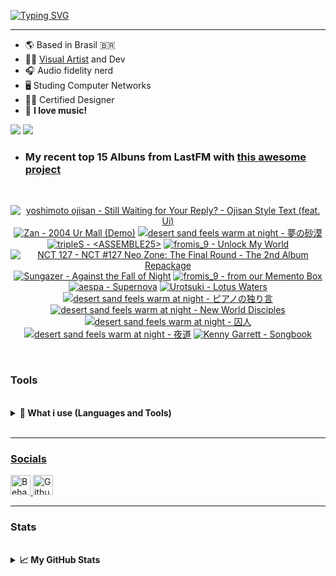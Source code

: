 [![Typing SVG](https://readme-typing-svg.demolab.com?font=Fira+Code&size=35&duration=1400&pause=700&width=435&lines=+Israel+Ribeiro;Luwiblu;MEON+Software;MEON+Studio)](https://git.io/typing-svg)

---

* 🌎 Based in Brasil 🇧🇷
* 🧑‍💻 [Visual Artist](https://www.behance.net/luwiblu) and Dev
* 🎧 Audio fidelity nerd
* 🖥️ Studing Computer Networks
* 🧑‍🎨 Certified Designer
* 💽 **I love music!**

![](https://badges.lastfm.workers.dev/last-played?user=Celestial42&style=for-the-badge) [![](https://custom-icon-badges.demolab.com/badge/-My%20Repos-blue?style=for-the-badge&logoColor=white&logo=repo)](https://github.com/IsraelRibeiro01?tab=repositories)

* ###  My recent top 15 Albuns from LastFM with [this awesome project](https://github.com/melipass/lastfm-to-markdown/)

<br>

<!-- lastfm -->
<p align="center"><a href="https://www.last.fm/music/yoshimoto+ojisan/Still+Waiting+for+Your+Reply%3F+-+Ojisan+Style+Text+(feat.+Ui)"><img src="https://lastfm.freetls.fastly.net/i/u/64s/8ee4c42e6975f398d30403a47716fa50.png" title="yoshimoto ojisan - Still Waiting for Your Reply? - Ojisan Style Text (feat. Ui)"></a> <a href="https://www.last.fm/music/Zan/2004+Ur+Mall+(Demo)"><img src="https://lastfm.freetls.fastly.net/i/u/64s/2bfa5a9e002464b82181db8d8fd8e441.jpg" title="Zan - 2004 Ur Mall (Demo)"></a> <a href="https://www.last.fm/music/desert+sand+feels+warm+at+night/%E5%A4%A2%E2%80%8B%E3%81%AE%E2%80%8B%E7%A0%82%E2%80%8B%E6%BC%A0"><img src="https://lastfm.freetls.fastly.net/i/u/64s/fabc433f2cfabf1668f297e468210040.jpg" title="desert sand feels warm at night - 夢​の​砂​漠"></a> <a href="https://www.last.fm/music/tripleS/%3CASSEMBLE25%3E"><img src="https://lastfm.freetls.fastly.net/i/u/64s/4ebaebca11cd2f73e6af8a06a45f0261.gif" title="tripleS - <ASSEMBLE25>"></a> <a href="https://www.last.fm/music/fromis_9/Unlock+My+World"><img src="https://lastfm.freetls.fastly.net/i/u/64s/4d42aa9b20e19957e41f6384ad2e2f8d.jpg" title="fromis_9 - Unlock My World"></a> <a href="https://www.last.fm/music/NCT+127/NCT+%23127+Neo+Zone:+The+Final+Round+-+The+2nd+Album+Repackage"><img src="https://lastfm.freetls.fastly.net/i/u/64s/dad1976ba70a547565a18766715fcebc.png" title="NCT 127 - NCT #127 Neo Zone: The Final Round - The 2nd Album Repackage"></a> <a href="https://www.last.fm/music/Sungazer/Against+the+Fall+of+Night"><img src="https://lastfm.freetls.fastly.net/i/u/64s/d81f9de55bc9d52ab5634e78faa1e67b.jpg" title="Sungazer - Against the Fall of Night"></a> <a href="https://www.last.fm/music/fromis_9/from+our+Memento+Box"><img src="https://lastfm.freetls.fastly.net/i/u/64s/1cdc87dec6526e0d7ab0a21804215eb1.jpg" title="fromis_9 - from our Memento Box"></a> <a href="https://www.last.fm/music/aespa/Supernova"><img src="https://lastfm.freetls.fastly.net/i/u/64s/71aff3e4a7e2fe74bc53082ccfdbdda8.jpg" title="aespa - Supernova"></a> <a href="https://www.last.fm/music/Urotsuki/Lotus+Waters"><img src="https://lastfm.freetls.fastly.net/i/u/64s/fde390364b717e5b5a72690c037646ea.jpg" title="Urotsuki - Lotus Waters"></a> <a href="https://www.last.fm/music/desert+sand+feels+warm+at+night/%E3%83%94%E3%82%A2%E3%83%8E%E3%81%AE%E7%8B%AC%E3%82%8A%E8%A8%80"><img src="https://lastfm.freetls.fastly.net/i/u/64s/8ee242cfbc534b979560abc335c10780.jpg" title="desert sand feels warm at night - ピアノの独り言"></a> <a href="https://www.last.fm/music/desert+sand+feels+warm+at+night/New+World+Disciples"><img src="https://lastfm.freetls.fastly.net/i/u/64s/6b2cdd2f6a98176360dbde6469d92226.jpg" title="desert sand feels warm at night - New World Disciples"></a> <a href="https://www.last.fm/music/desert+sand+feels+warm+at+night/%E5%9B%9A%E4%BA%BA"><img src="https://lastfm.freetls.fastly.net/i/u/64s/3e4cb7901dbd5f18d19d76898323672c.jpg" title="desert sand feels warm at night - 囚人"></a> <a href="https://www.last.fm/music/desert+sand+feels+warm+at+night/%E5%A4%9C%E9%81%93"><img src="https://lastfm.freetls.fastly.net/i/u/64s/38866f8abb1620406dca442c019e471f.png" title="desert sand feels warm at night - 夜道"></a> <a href="https://www.last.fm/music/Kenny+Garrett/Songbook"><img src="https://lastfm.freetls.fastly.net/i/u/64s/8d151e82acbcbe97faf43cd2b63d352e.jpg" title="Kenny Garrett - Songbook"></a> </p>
<br>


### Tools 

<br />

<details>


<summary><b>🧰 What i use (Languages and Tools)</b></summary>

<br />
<details>

<summary><b>💻 Programming Languages</b></summary>
<a href="https://developer.mozilla.org/en-US/docs/Web/JavaScript" target="_blank" rel="noreferrer">
        <img src="https://raw.githubusercontent.com/danielcranney/readme-generator/main/public/icons/skills/javascript-colored.svg" width="36" height="36" alt="JavaScript" title="JavaScript"/>
      </a>
      <a href="https://www.typescriptlang.org/" target="_blank" rel="noreferrer">
        <img src="https://raw.githubusercontent.com/danielcranney/readme-generator/main/public/icons/skills/typescript-colored.svg" width="36" height="36" alt="TypeScript" title="TypeScript"/>
      </a>
      <a href="https://www.gnu.org/software/bash/" target="_blank" rel="noreferrer">
        <img src="https://raw.githubusercontent.com/danielcranney/readme-generator/main/public/icons/skills/gnubash.svg" width="36" height="36" alt="GNU Bash" title="GNU Bash"/>

</details>
<br />

<br />

<details>

<summary><b>🎨 Design</b></summary>
  
  <a href="https://www.adobe.com/uk/products/photoshop.html" target="_blank" rel="noreferrer">
        <img src="https://raw.githubusercontent.com/danielcranney/readme-generator/main/public/icons/skills/photoshop-colored.svg" width="36" height="36" alt="Photoshop" title="Photoshop"/>
      </a>
      <a href="https://www.adobe.com/uk/products/illustrator.html" target="_blank" rel="noreferrer">
        <img src="https://raw.githubusercontent.com/danielcranney/readme-generator/main/public/icons/skills/illustrator-colored.svg" width="36" height="36" alt="Illustrator" title="Illustrator"/>
      </a>
      <a href="https://www.adobe.com/uk/products/aftereffects.html" target="_blank" rel="noreferrer">
        <img src="https://raw.githubusercontent.com/danielcranney/readme-generator/main/public/icons/skills/aftereffects-colored.svg" width="36" height="36" alt="After Effects" title="After Effects"/>
      </a>
      <a href="https://www.adobe.com/uk/products/premiere.html" target="_blank" rel="noreferrer">
        <img src="https://raw.githubusercontent.com/danielcranney/readme-generator/main/public/icons/skills/premierepro-colored.svg" width="36" height="36" alt="Premiere Pro" title="Premiere Pro"/>
      </a>
      <a href="https://www.figma.com/" target="_blank" rel="noreferrer">
        <img src="https://raw.githubusercontent.com/danielcranney/readme-generator/main/public/icons/skills/figma-colored.svg" width="36" height="36" alt="Figma" title="Figma"/>
</details>

<br />

<br />

<details>

<summary><b>⚛️ Frameworks / Libraries / Markup</b></summary>

<a href="https://reactjs.org/" target="_blank" rel="noreferrer">
        <img src="https://raw.githubusercontent.com/danielcranney/readme-generator/main/public/icons/skills/react-colored.svg" width="36" height="36" alt="React" title="React"/>
      </a>
      <a href="https://nodejs.org/en/" target="_blank" rel="noreferrer">
        <img src="https://raw.githubusercontent.com/danielcranney/readme-generator/main/public/icons/skills/nodejs-colored.svg" width="36" height="36" alt="NodeJS" title="NodeJS"/>
      </a>
      <a href="https://developer.mozilla.org/en-US/docs/Glossary/HTML5" target="_blank" rel="noreferrer">
        <img src="https://raw.githubusercontent.com/danielcranney/readme-generator/main/public/icons/skills/html5-colored.svg" width="36" height="36" alt="HTML5" title="HTML5"/>
      </a>
      <a href="https://www.w3.org/TR/CSS/#css" target="_blank" rel="noreferrer">

</details>

<br />

<br />

<details>

<summary><b>⌨️ Text Editors / Tools</b></summary>

<a href="https://neovim.io/" target="_blank" rel="noreferrer">
        <img src="https://raw.githubusercontent.com/danielcranney/readme-generator/main/public/icons/skills/neovim-colored.svg" width="36" height="36" alt="Neovim" title="Neovim"/>
      </a>
      <a href="https://www.vim.org/" target="_blank" rel="noreferrer">

</details>

<br />

<br />

<details>
  
<summary><b>🗃️ Database</b></summary>

<a href="https://www.mysql.com/" target="_blank" rel="noreferrer">
        <img src="https://raw.githubusercontent.com/danielcranney/readme-generator/main/public/icons/skills/mysql-colored.svg" width="36" height="36" alt="MySQL" title="MySQL"/>

</details>

<br />

<br />

<details>
  
<summary><b>☁️ Cloud / DevOps</b></summary>

<a href="https://cloud.google.com/" target="_blank" rel="noreferrer">
        <img src="https://raw.githubusercontent.com/danielcranney/readme-generator/main/public/icons/skills/googlecloud-colored.svg" width="36" height="36" alt="Google Cloud" title="Google Cloud"/>
      </a>
      <a href="https://www.docker.com/" target="_blank" rel="noreferrer">
        <img src="https://raw.githubusercontent.com/danielcranney/readme-generator/main/public/icons/skills/docker-colored.svg" width="36" height="36" alt="Docker" title="Docker"/>

</details>

<br />

<br />

<details>
  
<summary><b>🕸️ Web3 / Blockchain</b></summary>

 <a href="https://metamask.io/" target="_blank" rel="noreferrer">
        <img src="https://raw.githubusercontent.com/danielcranney/readme-generator/main/public/icons/skills/metamask-colored.svg" width="36" height="36" alt="MetaMask" title="MetaMask"/>
      </a>
      <a href="https://solana.com/" target="_blank" rel="noreferrer">
        <img src="https://raw.githubusercontent.com/danielcranney/readme-generator/main/public/icons/skills/solana-colored.svg" width="36" height="36" alt="Solana" title="Solana"/>
      </a>
      <a href="https://ethereum.org/en/" target="_blank" rel="noreferrer">
        <img src="https://raw.githubusercontent.com/danielcranney/readme-generator/main/public/icons/skills/ethereum-colored.svg" width="36" height="36" alt="Ethereum" title="Ethereum"/>
      </a>
      <a href="https://polygon.technology/" target="_blank" rel="noreferrer">
        <img src="https://raw.githubusercontent.com/danielcranney/readme-generator/main/public/icons/skills/polygon-colored.svg" width="36" height="36" alt="Polygon" title="Polygon"/>

</details>

<br />

<br />

<details>
  
<summary><b>🖥️ Operating Systems</b></summary>

<a href="https://www.linux.org" target="_blank" rel="noreferrer">
        <img src="https://raw.githubusercontent.com/danielcranney/readme-generator/main/public/icons/skills/linux-colored.svg" width="36" height="36" alt="Linux" title="Linux"/>
      </a>
      <a href="https://apple.com" target="_blank" rel="noreferrer">
        <img src="https://raw.githubusercontent.com/danielcranney/readme-generator/main/public/icons/skills/macos-colored.svg" width="36" height="36" alt="MacOS" title="MacOS"/>

</details>

<br />

 </details>

<br />     


---

### Socials

<p align="left"> <a href="https://www.behance.com/luwiblu" target="_blank" rel="noreferrer"> <picture> <source media="(prefers-color-scheme: dark)" srcset="https://raw.githubusercontent.com/danielcranney/readme-generator/main/public/icons/socials/behance-dark.svg" /> <source media="(prefers-color-scheme: light)" srcset="https://raw.githubusercontent.com/danielcranney/readme-generator/main/public/icons/socials/behance.svg" /> <img src="https://raw.githubusercontent.com/danielcranney/readme-generator/main/public/icons/socials/behance.svg" width="32" height="32" alt="Behance" title="Behance" /> </picture> </a> <a href="https://www.github.com/IsraelRibeiro01" target="_blank" rel="noreferrer"> <picture> <source media="(prefers-color-scheme: dark)" srcset="https://raw.githubusercontent.com/danielcranney/readme-generator/main/public/icons/socials/github-dark.svg" /> <source media="(prefers-color-scheme: light)" srcset="https://raw.githubusercontent.com/danielcranney/readme-generator/main/public/icons/socials/github.svg" /> <img src="https://raw.githubusercontent.com/danielcranney/readme-generator/main/public/icons/socials/github.svg" width="32" height="32" alt="Github" title="Github" /> </picture> </a></p>

---
### Stats

<br />

<details>
    <summary><b>📈 My GitHub Stats</b></summary>

<a href="http://www.github.com/IsraelRibeiro01"><img src="https://github-readme-stats.vercel.app/api?username=IsraelRibeiro01&show_icons=true&hide=&count_private=true&title_color=0891b2&text_color=ffffff&icon_color=0891b2&bg_color=1c1917&hide_border=true&show_icons=true" alt="IsraelRibeiro01's GitHub stats" /></a>

<a href="http://www.github.com/IsraelRibeiro01"><img src="https://github-readme-streak-stats.herokuapp.com/?user=IsraelRibeiro01&stroke=ffffff&background=1c1917&ring=0891b2&fire=0891b2&currStreakNum=ffffff&currStreakLabel=0891b2&sideNums=ffffff&sideLabels=ffffff&dates=ffffff&hide_border=true" /></a>
</details>

<br />



